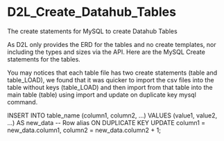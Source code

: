 # D2L_Create_Datahub_Tables
The create statements for MySQL to create Datahub Tables


As D2L only provides the ERD for the tables and no create templates, nor including the types and sizes via the API.  Here are the MySQL Create statements for the tables. 

You may notices that each table file has two create statements (table and table_LOAD), we found that it was quicker to import the csv files into the table without keys (table_LOAD) and then import from that table into the main table (table) using import and update on duplicate key mysql command.

INSERT INTO table_name (column1, column2, ...)
VALUES (value1, value2, ...)
AS new_data -- Row alias
ON DUPLICATE KEY UPDATE
  column1 = new_data.column1,
  column2 = new_data.column2 + 1;

